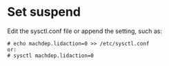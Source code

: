 # Set suspend
Edit the sysctl.conf file or append the setting, such as:
```
# echo machdep.lidaction=0 >> /etc/sysctl.conf
or:
# sysctl machdep.lidaction=0
```
